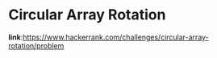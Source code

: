 # Circular Array Rotation
**link**:https://www.hackerrank.com/challenges/circular-array-rotation/problem
